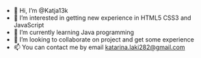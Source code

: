 - 👋 Hi, I’m @Katja13k
- 👀 I’m interested in getting new experience in HTML5 CSS3 and JavaScript
- 🌱 I’m currently learning Java programming
- 💞️ I’m looking to collaborate on project and get some experience 
- 📫 You can contact me by email katarina.laki282@gmail.com

<!---
Katja13k/Katja13k is a ✨ special ✨ repository because its `README.md` (this file) appears on your GitHub profile.
You can click the Preview link to take a look at your changes.
--->

